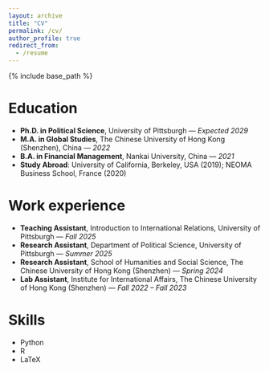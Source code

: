 ```yaml
---
layout: archive
title: "CV"
permalink: /cv/
author_profile: true
redirect_from:
  - /resume
---
```


{% include base_path %}

Education
======
- **Ph.D. in Political Science**, University of Pittsburgh — *Expected 2029*  
- **M.A. in Global Studies**, The Chinese University of Hong Kong (Shenzhen), China — *2022*  
- **B.A. in Financial Management**, Nankai University, China — *2021*  
- **Study Abroad**: University of California, Berkeley, USA (2019); NEOMA Business School, France (2020)  

Work experience
======
- **Teaching Assistant**, Introduction to International Relations, University of Pittsburgh — *Fall 2025*  
- **Research Assistant**, Department of Political Science, University of Pittsburgh — *Summer 2025*  
- **Research Assistant**, School of Humanities and Social Science, The Chinese University of Hong Kong (Shenzhen) — *Spring 2024*  
- **Lab Assistant**, Institute for International Affairs, The Chinese University of Hong Kong (Shenzhen) — *Fall 2022 – Fall 2023*  
  
Skills
======
- Python  
- R  
- LaTeX 
